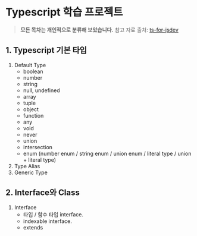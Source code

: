 # Typescript 학습 프로젝트

> **모든 목차는 개인적으로 분류해 보았습니다.**
> 참고 자료 출처: [ts-for-jsdev](https://ahnheejong.gitbook.io/ts-for-jsdev/03-basic-grammar/generics)

## 1. Typescript 기본 타입

1. Default Type
   - boolean
   - number
   - string
   - null, undefined
   - array
   - tuple
   - object
   - function
   - any
   - void
   - never
   - union
   - intersection
   - enum (number enum / string enum / union enum / literal type / union + literal type)
2. Type Alias
3. Generic Type

## 2. Interface와 Class

1. Interface
   - 타입 / 함수 타입 interface.
   - indexable interface.
   - extends
